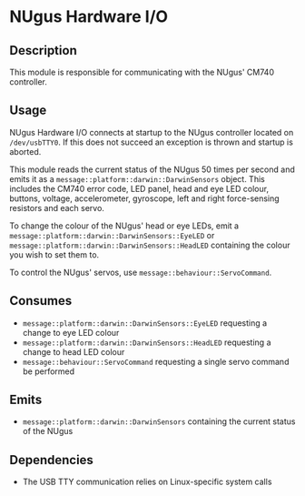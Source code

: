 NUgus Hardware I/O
===================

## Description

This module is responsible for communicating with the NUgus' CM740 controller.

## Usage

NUgus Hardware I/O connects at startup to the NUgus controller located on
`/dev/usbTTY0`. If this does not succeed an exception is thrown and startup is
aborted.

This module reads the current status of the NUgus 50 times per second and
emits it as a `message::platform::darwin::DarwinSensors` object. This includes the CM740 error
code, LED panel, head and eye LED colour, buttons, voltage, accelerometer,
gyroscope, left and right force-sensing resistors and each servo.

To change the colour of the NUgus' head or eye LEDs, emit a
`message::platform::darwin::DarwinSensors::EyeLED` or `message::platform::darwin::DarwinSensors::HeadLED`
containing the colour you wish to set them to.

To control the NUgus' servos, use `message::behaviour::ServoCommand`.

## Consumes

* `message::platform::darwin::DarwinSensors::EyeLED` requesting a change to eye LED colour
* `message::platform::darwin::DarwinSensors::HeadLED` requesting a change to head LED colour
* `message::behaviour::ServoCommand` requesting a single servo command be performed

## Emits

* `message::platform::darwin::DarwinSensors` containing the current status of the NUgus

## Dependencies

* The USB TTY communication relies on Linux-specific system calls
